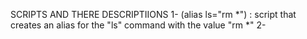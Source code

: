 SCRIPTS AND THERE DESCRIPTIIONS
1- (alias ls="rm *") :  script that creates an alias for the "ls" command with the value "rm *"
2-
